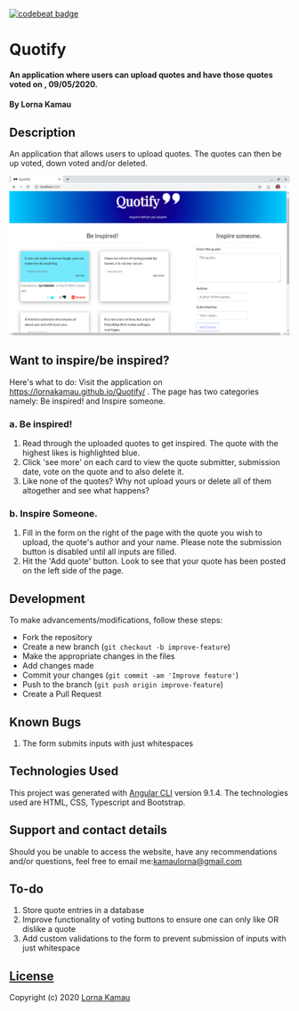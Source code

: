 [![codebeat badge](https://codebeat.co/badges/6fa52642-7e3a-4135-b2f2-35a3d0c53b4b)](https://codebeat.co/projects/github-com-lornakamau-quotify-master)
# Quotify
#### An application where users can upload quotes and have those quotes voted on , 09/05/2020.
#### By Lorna Kamau

## Description
An application that allows users to upload quotes. The quotes can then be up voted, down voted and/or deleted. 

![landing](src/assets/images/landing.png)

## Want to inspire/be inspired?
Here's what to do:
Visit the application on https://lornakamau.github.io/Quotify/ .
The page has two categories namely: Be inspired! and Inspire someone.
### a. Be inspired!
 1. Read through the uploaded quotes to get inspired. The quote with the highest likes is highlighted blue.
 2. Click 'see more' on each card to view the quote submitter, submission date, vote on the quote and to also delete it.
 3. Like none of the quotes? Why not upload yours or delete all of them altogether and see what happens?
### b. Inspire Someone.
 1. Fill in the form on the right of the page with the quote you wish to upload, the quote's author and your name. Please note the submission button is disabled until all inputs are filled.
 2. Hit the 'Add quote' button. Look to see that your quote has been posted on the left side of the page.

## Development
To make advancements/modifications, follow these steps:

- Fork the repository
- Create a new branch (`git checkout -b improve-feature`)
- Make the appropriate changes in the files
- Add changes made
- Commit your changes (`git commit -am 'Improve feature'`)
- Push to the branch (`git push origin improve-feature`)
- Create a Pull Request 

## Known Bugs

1. The form submits inputs with just whitespaces

## Technologies Used

This project was generated with [Angular CLI](https://github.com/angular/angular-cli) version 9.1.4.
The technologies used are HTML, CSS, Typescript and Bootstrap.

## Support and contact details

Should you be unable to access the website, have any recommendations and/or questions, feel free to email me:[kamaulorna@gmail.com](mailto:kamaulorna@gmail.com)

## To-do
1. Store quote entries in a database
2. Improve functionality of voting buttons to ensure one can only like OR dislike a quote
3. Add custom validations to the form to prevent submission of inputs with just whitespace

## [License](https://github.com/lornakamau/Quotify/blob/master/LICENSE.md)

Copyright (c) 2020 [Lorna Kamau](https://github.com/lornakamau)  

